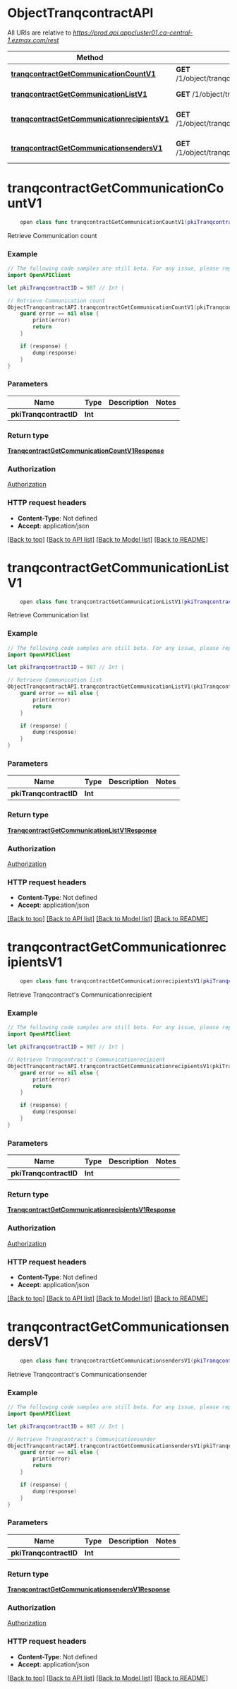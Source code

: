 # ObjectTranqcontractAPI

All URIs are relative to *https://prod.api.appcluster01.ca-central-1.ezmax.com/rest*

Method | HTTP request | Description
------------- | ------------- | -------------
[**tranqcontractGetCommunicationCountV1**](ObjectTranqcontractAPI.md#tranqcontractgetcommunicationcountv1) | **GET** /1/object/tranqcontract/{pkiTranqcontractID}/getCommunicationCount | Retrieve Communication count
[**tranqcontractGetCommunicationListV1**](ObjectTranqcontractAPI.md#tranqcontractgetcommunicationlistv1) | **GET** /1/object/tranqcontract/{pkiTranqcontractID}/getCommunicationList | Retrieve Communication list
[**tranqcontractGetCommunicationrecipientsV1**](ObjectTranqcontractAPI.md#tranqcontractgetcommunicationrecipientsv1) | **GET** /1/object/tranqcontract/{pkiTranqcontractID}/getCommunicationrecipients | Retrieve Tranqcontract&#39;s Communicationrecipient
[**tranqcontractGetCommunicationsendersV1**](ObjectTranqcontractAPI.md#tranqcontractgetcommunicationsendersv1) | **GET** /1/object/tranqcontract/{pkiTranqcontractID}/getCommunicationsenders | Retrieve Tranqcontract&#39;s Communicationsender


# **tranqcontractGetCommunicationCountV1**
```swift
    open class func tranqcontractGetCommunicationCountV1(pkiTranqcontractID: Int, completion: @escaping (_ data: TranqcontractGetCommunicationCountV1Response?, _ error: Error?) -> Void)
```

Retrieve Communication count



### Example
```swift
// The following code samples are still beta. For any issue, please report via http://github.com/OpenAPITools/openapi-generator/issues/new
import OpenAPIClient

let pkiTranqcontractID = 987 // Int | 

// Retrieve Communication count
ObjectTranqcontractAPI.tranqcontractGetCommunicationCountV1(pkiTranqcontractID: pkiTranqcontractID) { (response, error) in
    guard error == nil else {
        print(error)
        return
    }

    if (response) {
        dump(response)
    }
}
```

### Parameters

Name | Type | Description  | Notes
------------- | ------------- | ------------- | -------------
 **pkiTranqcontractID** | **Int** |  | 

### Return type

[**TranqcontractGetCommunicationCountV1Response**](TranqcontractGetCommunicationCountV1Response.md)

### Authorization

[Authorization](../README.md#Authorization)

### HTTP request headers

 - **Content-Type**: Not defined
 - **Accept**: application/json

[[Back to top]](#) [[Back to API list]](../README.md#documentation-for-api-endpoints) [[Back to Model list]](../README.md#documentation-for-models) [[Back to README]](../README.md)

# **tranqcontractGetCommunicationListV1**
```swift
    open class func tranqcontractGetCommunicationListV1(pkiTranqcontractID: Int, completion: @escaping (_ data: TranqcontractGetCommunicationListV1Response?, _ error: Error?) -> Void)
```

Retrieve Communication list



### Example
```swift
// The following code samples are still beta. For any issue, please report via http://github.com/OpenAPITools/openapi-generator/issues/new
import OpenAPIClient

let pkiTranqcontractID = 987 // Int | 

// Retrieve Communication list
ObjectTranqcontractAPI.tranqcontractGetCommunicationListV1(pkiTranqcontractID: pkiTranqcontractID) { (response, error) in
    guard error == nil else {
        print(error)
        return
    }

    if (response) {
        dump(response)
    }
}
```

### Parameters

Name | Type | Description  | Notes
------------- | ------------- | ------------- | -------------
 **pkiTranqcontractID** | **Int** |  | 

### Return type

[**TranqcontractGetCommunicationListV1Response**](TranqcontractGetCommunicationListV1Response.md)

### Authorization

[Authorization](../README.md#Authorization)

### HTTP request headers

 - **Content-Type**: Not defined
 - **Accept**: application/json

[[Back to top]](#) [[Back to API list]](../README.md#documentation-for-api-endpoints) [[Back to Model list]](../README.md#documentation-for-models) [[Back to README]](../README.md)

# **tranqcontractGetCommunicationrecipientsV1**
```swift
    open class func tranqcontractGetCommunicationrecipientsV1(pkiTranqcontractID: Int, completion: @escaping (_ data: TranqcontractGetCommunicationrecipientsV1Response?, _ error: Error?) -> Void)
```

Retrieve Tranqcontract's Communicationrecipient



### Example
```swift
// The following code samples are still beta. For any issue, please report via http://github.com/OpenAPITools/openapi-generator/issues/new
import OpenAPIClient

let pkiTranqcontractID = 987 // Int | 

// Retrieve Tranqcontract's Communicationrecipient
ObjectTranqcontractAPI.tranqcontractGetCommunicationrecipientsV1(pkiTranqcontractID: pkiTranqcontractID) { (response, error) in
    guard error == nil else {
        print(error)
        return
    }

    if (response) {
        dump(response)
    }
}
```

### Parameters

Name | Type | Description  | Notes
------------- | ------------- | ------------- | -------------
 **pkiTranqcontractID** | **Int** |  | 

### Return type

[**TranqcontractGetCommunicationrecipientsV1Response**](TranqcontractGetCommunicationrecipientsV1Response.md)

### Authorization

[Authorization](../README.md#Authorization)

### HTTP request headers

 - **Content-Type**: Not defined
 - **Accept**: application/json

[[Back to top]](#) [[Back to API list]](../README.md#documentation-for-api-endpoints) [[Back to Model list]](../README.md#documentation-for-models) [[Back to README]](../README.md)

# **tranqcontractGetCommunicationsendersV1**
```swift
    open class func tranqcontractGetCommunicationsendersV1(pkiTranqcontractID: Int, completion: @escaping (_ data: TranqcontractGetCommunicationsendersV1Response?, _ error: Error?) -> Void)
```

Retrieve Tranqcontract's Communicationsender



### Example
```swift
// The following code samples are still beta. For any issue, please report via http://github.com/OpenAPITools/openapi-generator/issues/new
import OpenAPIClient

let pkiTranqcontractID = 987 // Int | 

// Retrieve Tranqcontract's Communicationsender
ObjectTranqcontractAPI.tranqcontractGetCommunicationsendersV1(pkiTranqcontractID: pkiTranqcontractID) { (response, error) in
    guard error == nil else {
        print(error)
        return
    }

    if (response) {
        dump(response)
    }
}
```

### Parameters

Name | Type | Description  | Notes
------------- | ------------- | ------------- | -------------
 **pkiTranqcontractID** | **Int** |  | 

### Return type

[**TranqcontractGetCommunicationsendersV1Response**](TranqcontractGetCommunicationsendersV1Response.md)

### Authorization

[Authorization](../README.md#Authorization)

### HTTP request headers

 - **Content-Type**: Not defined
 - **Accept**: application/json

[[Back to top]](#) [[Back to API list]](../README.md#documentation-for-api-endpoints) [[Back to Model list]](../README.md#documentation-for-models) [[Back to README]](../README.md)


